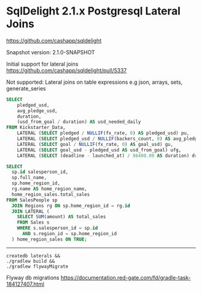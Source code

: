 # SqlDelight 2.1.x Postgresql Lateral Joins 

https://github.com/cashapp/sqldelight

Snapshot version: 2.1.0-SNAPSHOT

Initial support for lateral joins https://github.com/cashapp/sqldelight/pull/5337

Not supported: Lateral joins on table expressions e.g json, arrays, sets, generate_series

```sql
SELECT
    pledged_usd,
    avg_pledge_usd,
    duration,
    (usd_from_goal / duration) AS usd_needed_daily
FROM Kickstarter_Data,
    LATERAL (SELECT pledged / NULLIF(fx_rate, 0) AS pledged_usd) pu,
    LATERAL (SELECT pledged_usd / NULLIF(backers_count, 0) AS avg_pledge_usd) apu,
    LATERAL (SELECT goal / NULLIF(fx_rate, 0) AS goal_usd) gu,
    LATERAL (SELECT goal_usd - pledged_usd AS usd_from_goal) ufg,
    LATERAL (SELECT (deadline - launched_at) / 86400.00 AS duration) dr;
```

```sql
SELECT
  sp.id salesperson_id,
  sp.full_name,
  sp.home_region_id,
  rg.name AS home_region_name,
  home_region_sales.total_sales
FROM SalesPeople sp
  JOIN Regions rg ON sp.home_region_id = rg.id
  JOIN LATERAL (
    SELECT SUM(amount) AS total_sales
    FROM Sales s
    WHERE s.salesperson_id = sp.id
      AND s.region_id = sp.home_region_id
  ) home_region_sales ON TRUE;
```
----

```shell
createdb laterals &&
./gradlew build &&
./gradlew flywayMigrate
```

Flyway db migrations
https://documentation.red-gate.com/fd/gradle-task-184127407.html
